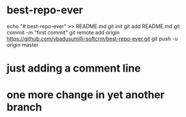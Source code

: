 # best-repo-ever
echo "# best-repo-ever" >> README.md
git init
git add README.md
git commit -m "first commit"
git remote add origin https://github.com/vbadusumilli-softcrm/best-repo-ever.git
git push -u origin master
# just adding a comment line
# one more change in yet another branch
